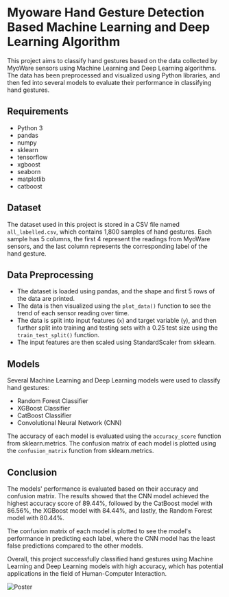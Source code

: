 # Myoware Hand Gesture Detection Based Machine Learning and Deep Learning Algorithm

This project aims to classify hand gestures based on the data collected by MyoWare sensors using Machine Learning and Deep Learning algorithms. The data has been preprocessed and visualized using Python libraries, and then fed into several models to evaluate their performance in classifying hand gestures.

## Requirements
- Python 3
- pandas
- numpy
- sklearn
- tensorflow
- xgboost
- seaborn
- matplotlib
- catboost

## Dataset
The dataset used in this project is stored in a CSV file named `all_labelled.csv`, which contains 1,800 samples of hand gestures. Each sample has 5 columns, the first 4 represent the readings from MyoWare sensors, and the last column represents the corresponding label of the hand gesture.

## Data Preprocessing
- The dataset is loaded using pandas, and the shape and first 5 rows of the data are printed.
- The data is then visualized using the `plot_data()` function to see the trend of each sensor reading over time.
- The data is split into input features (`x`) and target variable (`y`), and then further split into training and testing sets with a 0.25 test size using the `train_test_split()` function.
- The input features are then scaled using StandardScaler from sklearn.

## Models
Several Machine Learning and Deep Learning models were used to classify hand gestures:
- Random Forest Classifier
- XGBoost Classifier
- CatBoost Classifier
- Convolutional Neural Network (CNN)

The accuracy of each model is evaluated using the `accuracy_score` function from sklearn.metrics. The confusion matrix of each model is plotted using the `confusion_matrix` function from sklearn.metrics.

## Conclusion
The models' performance is evaluated based on their accuracy and confusion matrix. The results showed that the CNN model achieved the highest accuracy score of 89.44%, followed by the CatBoost model with 86.56%, the XGBoost model with 84.44%, and lastly, the Random Forest model with 80.44%.

The confusion matrix of each model is plotted to see the model's performance in predicting each label, where the CNN model has the least false predictions compared to the other models.

Overall, this project successfully classified hand gestures using Machine Learning and Deep Learning models with high accuracy, which has potential applications in the field of Human-Computer Interaction.

![Poster](https://ibb.co/P4ZZFsy)

